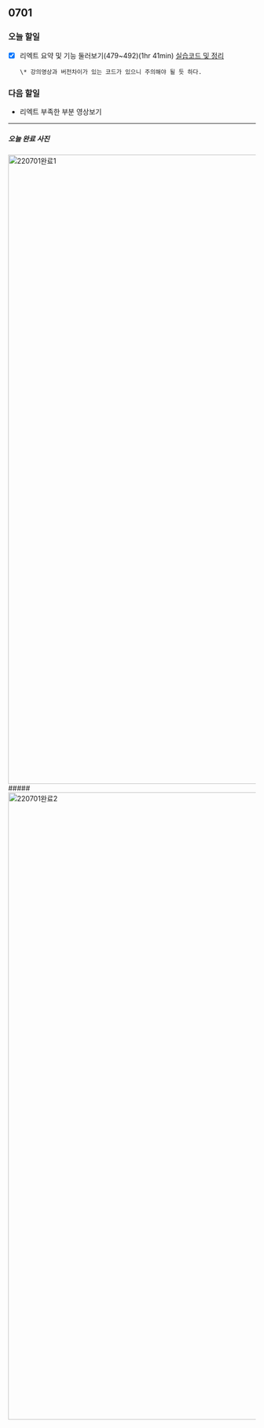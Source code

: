## 0701

### **오늘 할일**

- [x] 리엑트 요약 및 기능 둘러보기(479~492)(1hr 41min) [실습코드 및 정리](https://github.com/yeonsu-k/Book/tree/main/React/Section29%20%EB%A6%AC%EC%97%91%ED%8A%B8%EC%9A%94%EC%95%BD%20%EB%B0%8F%20%ED%95%B5%EC%8B%AC%EA%B8%B0%EB%8A%A5)

      \* 강의영상과 버전차이가 있는 코드가 있으니 주의해야 될 듯 하다.

### **다음 할일**

- 리엑트 부족한 부분 영상보기
------

##### 오늘 완료 사진

<img width="1279" alt="220701완료1" src="https://user-images.githubusercontent.com/83412032/176959819-fc8098b7-f2bf-4783-9a94-7ec665be3d7d.PNG">
##### 
<img width="1275" alt="220701완료2" src="https://user-images.githubusercontent.com/83412032/176959826-41b95c70-5c8a-4616-bcc4-74edf56e2b40.PNG">